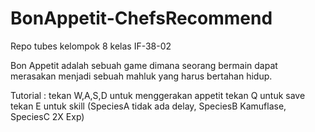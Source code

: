 # BonAppetit-ChefsRecommend
Repo tubes kelompok 8 kelas IF-38-02

Bon Appetit adalah sebuah game dimana seorang bermain dapat merasakan menjadi sebuah mahluk yang harus bertahan hidup.

Tutorial :
tekan W,A,S,D untuk menggerakan appetit
tekan Q untuk save
tekan E untuk skill (SpeciesA tidak ada delay, SpeciesB Kamuflase, SpeciesC 2X Exp)
